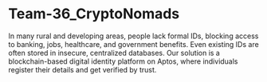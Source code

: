 # Team-36_CryptoNomads
In many rural and developing areas, people lack formal IDs, blocking access to banking, jobs, healthcare, and government benefits. Even existing IDs are often stored in insecure, centralized databases. Our solution is a blockchain-based digital identity platform on Aptos, where individuals register their details and get verified by trust.
